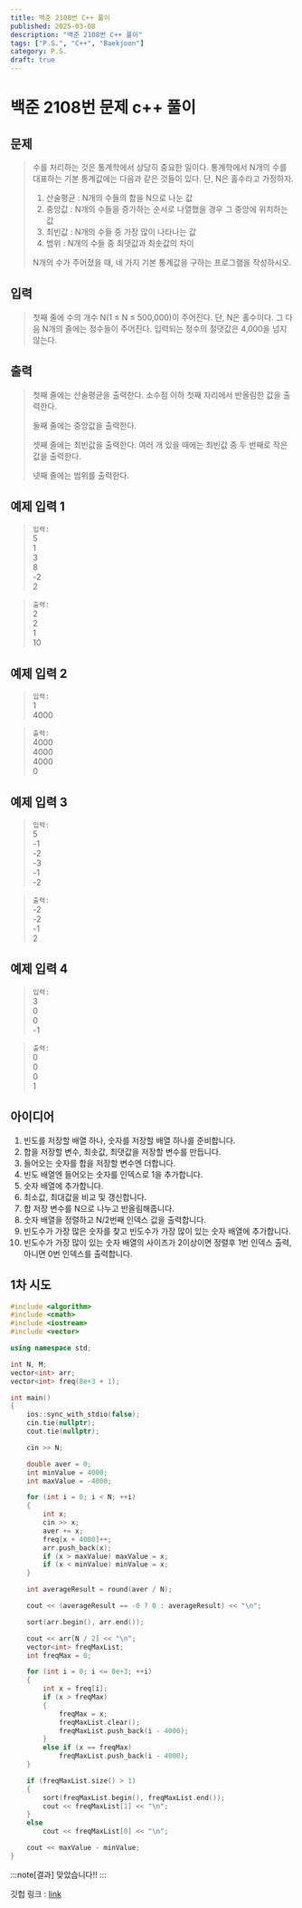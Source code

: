 ```yaml
---
title: 백준 2108번 C++ 풀이 
published: 2025-03-08
description: "백준 2108번 C++ 풀이"
tags: ["P.S.", "C++", "Baekjoon"]
category: P.S.
draft: true
---
```


# 백준 2108번 문제 c++ 풀이

## 문제 

> 수를 처리하는 것은 통계학에서 상당히 중요한 일이다. 통계학에서 N개의 수를 대표하는 기본 통계값에는 다음과 같은 것들이 있다. 단, N은 홀수라고 가정하자.
>   
> 1. 산술평균 : N개의 수들의 합을 N으로 나눈 값  
> 2. 중앙값 : N개의 수들을 증가하는 순서로 나열했을 경우 그 중앙에 위치하는 값  
> 3. 최빈값 : N개의 수들 중 가장 많이 나타나는 값  
> 4. 범위 : N개의 수들 중 최댓값과 최솟값의 차이  
>      
> N개의 수가 주어졌을 때, 네 가지 기본 통계값을 구하는 프로그램을 작성하시오.  

## 입력

> 첫째 줄에 수의 개수 N(1 ≤ N ≤ 500,000)이 주어진다. 단, N은 홀수이다. 그 다음 N개의 줄에는 정수들이 주어진다. 입력되는 정수의 절댓값은 4,000을 넘지 않는다.
>
> 
## 출력

> 첫째 줄에는 산술평균을 출력한다. 소수점 이하 첫째 자리에서 반올림한 값을 출력한다.
>   
> 둘째 줄에는 중앙값을 출력한다.  
>   
> 셋째 줄에는 최빈값을 출력한다. 여러 개 있을 때에는 최빈값 중 두 번째로 작은 값을 출력한다.  
>   
> 넷째 줄에는 범위를 출력한다.  



## 예제 입력 1

> `입력:`  
> 5  
> 1  
> 3  
> 8  
> -2  
> 2  


>`출력:`   
> 2  
> 2  
> 1  
> 10  
>

## 예제 입력 2

> `입력:`  
> 1  
> 4000  

> `출력:`  
> 4000  
> 4000  
> 4000  
> 0  
 
## 예제 입력 3

> `입력:`  
> 5  
> -1  
> -2  
> -3  
> -1  
> -2  

> `출력:`  
> -2  
> -2  
> -1  
> 2  

## 예제 입력 4

> `입력:`  
> 3  
> 0  
> 0  
> -1  

> `출력:`  
> 0  
> 0  
> 0  
> 1   

## 아이디어

1. 빈도를 저장할 배열 하나, 숫자를 저장할 배열 하나를 준비합니다.   
2. 합을 저장할 변수, 최솟값, 최댓값을 저장할 변수를 만듭니다.  
3. 들어오는 숫자를 합을 저장할 변수엔 더합니다.
4. 빈도 배열엔 들어오는 숫자를 인덱스로 1을 추가합니다.
5. 숫자 배열에 추가합니다.
6. 최소값, 최대값을 비교 및 갱신합니다.
7. 합 저장 변수를 N으로 나누고 반올림해줍니다.
8. 숫자 배열을 정렬하고 N/2번째 인덱스 값을 출력합니다.
9. 빈도수가 가장 많은 숫자를 찾고 빈도수가 가장 많이 있는 숫자 배열에 추가합니다.
10. 빈도수가 가장 많이 있는 숫자 배열의 사이즈가 2이상이면 정렬후 1번 인덱스 출력, 아니면 0번 인덱스를 출력합니다.

## 1차 시도

```cpp
#include <algorithm>
#include <cmath>
#include <iostream>
#include <vector>

using namespace std;

int N, M;
vector<int> arr;
vector<int> freq(8e+3 + 1);

int main()
{
    ios::sync_with_stdio(false);
    cin.tie(nullptr);
    cout.tie(nullptr);

    cin >> N;

    double aver = 0;
    int minValue = 4000;
    int maxValue = -4000;

    for (int i = 0; i < N; ++i)
    {
        int x;
        cin >> x;
        aver += x;
        freq[x + 4000]++;
        arr.push_back(x);
        if (x > maxValue) maxValue = x;
        if (x < minValue) minValue = x;
    }

    int averageResult = round(aver / N);

    cout << (averageResult == -0 ? 0 : averageResult) << "\n";

    sort(arr.begin(), arr.end());

    cout << arr[N / 2] << "\n";
    vector<int> freqMaxList;
    int freqMax = 0;

    for (int i = 0; i <= 8e+3; ++i)
    {
        int x = freq[i];
        if (x > freqMax)
        {
            freqMax = x;
            freqMaxList.clear();
            freqMaxList.push_back(i - 4000);
        }
        else if (x == freqMax)
            freqMaxList.push_back(i - 4000);
    }

    if (freqMaxList.size() > 1)
    {
        sort(freqMaxList.begin(), freqMaxList.end());
        cout << freqMaxList[1] << "\n";
    }
    else
        cout << freqMaxList[0] << "\n";

    cout << maxValue - minValue;
}
```

:::note[결과]
맞았습니다!!
:::


깃헙 링크 : [link](https://github.com/Ushio-Hayase/Baekjoon/tree/main/%EB%B0%B1%EC%A4%80/Silver/2108.%E2%80%85%ED%86%B5%EA%B3%84%ED%95%99)